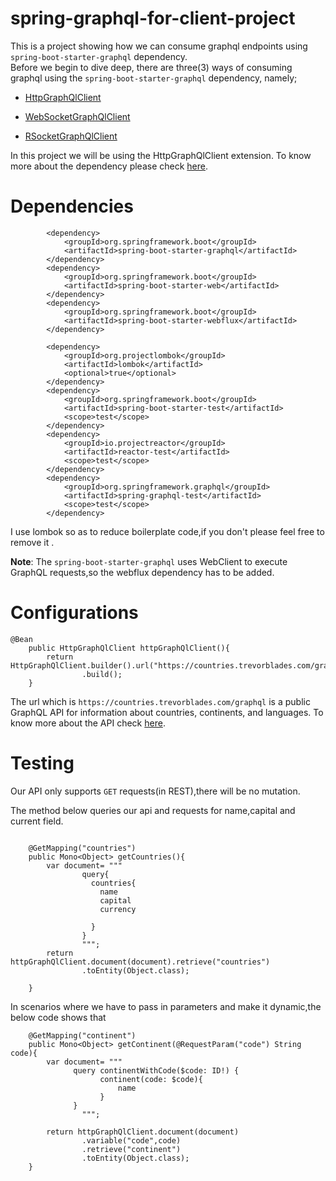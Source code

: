 # spring-graphql-for-client-project

This is a project showing how we can consume graphql endpoints using `spring-boot-starter-graphql` dependency.
<br/>
Before we begin to dive deep, there are three(3) ways of consuming graphql 
using the `spring-boot-starter-graphql` dependency, namely;
* [HttpGraphQlClient](https://docs.spring.io/spring-graphql/docs/current-SNAPSHOT/reference/html/#client.httpgraphqlclient)

* [WebSocketGraphQlClient](https://docs.spring.io/spring-graphql/docs/current-SNAPSHOT/reference/html/#client.websocketgraphqlclient)

* [RSocketGraphQlClient](https://docs.spring.io/spring-graphql/docs/current-SNAPSHOT/reference/html/#client.rsocketgraphqlclient)

In this project we will be using the HttpGraphQlClient extension. To know more about the dependency please check [here](https://docs.spring.io/spring-graphql/docs/current-SNAPSHOT/reference/html/).

# Dependencies
```
		<dependency>
			<groupId>org.springframework.boot</groupId>
			<artifactId>spring-boot-starter-graphql</artifactId>
		</dependency>
		<dependency>
			<groupId>org.springframework.boot</groupId>
			<artifactId>spring-boot-starter-web</artifactId>
		</dependency>
		<dependency>
			<groupId>org.springframework.boot</groupId>
			<artifactId>spring-boot-starter-webflux</artifactId>
		</dependency>

		<dependency>
			<groupId>org.projectlombok</groupId>
			<artifactId>lombok</artifactId>
			<optional>true</optional>
		</dependency>
		<dependency>
			<groupId>org.springframework.boot</groupId>
			<artifactId>spring-boot-starter-test</artifactId>
			<scope>test</scope>
		</dependency>
		<dependency>
			<groupId>io.projectreactor</groupId>
			<artifactId>reactor-test</artifactId>
			<scope>test</scope>
		</dependency>
		<dependency>
			<groupId>org.springframework.graphql</groupId>
			<artifactId>spring-graphql-test</artifactId>
			<scope>test</scope>
		</dependency>
```
I use lombok so as to reduce boilerplate code,if you don't please feel free to remove it .

**Note**: The `spring-boot-starter-graphql` uses WebClient to execute GraphQL requests,so the webflux dependency has to be added.

# Configurations
```
@Bean
    public HttpGraphQlClient httpGraphQlClient(){
        return HttpGraphQlClient.builder().url("https://countries.trevorblades.com/graphql")
                .build();
    }

```

The url which is `https://countries.trevorblades.com/graphql` is a public GraphQL API for information about countries, continents, and languages.
To know more about the API check [here](https://studio.apollographql.com/public/countries/variant/current/home).

# Testing
Our API only supports `GET` requests(in REST),there will be no mutation.

The method below queries our api and requests for name,capital and current field.
```

    @GetMapping("countries")
    public Mono<Object> getCountries(){
        var document= """
                query{
                  countries{
                    name
                    capital
                    currency
                    
                  }
                }
                """;
        return httpGraphQlClient.document(document).retrieve("countries")
                .toEntity(Object.class);

    }

```

In scenarios where we have to pass in parameters and make it dynamic,the below code shows that
```
    @GetMapping("continent")
    public Mono<Object> getContinent(@RequestParam("code") String code){
        var document= """
              query continentWithCode($code: ID!) {
                    continent(code: $code){
                        name
                    }
              }
                """;

        return httpGraphQlClient.document(document)
                .variable("code",code)
                .retrieve("continent")
                .toEntity(Object.class);
    }

```

